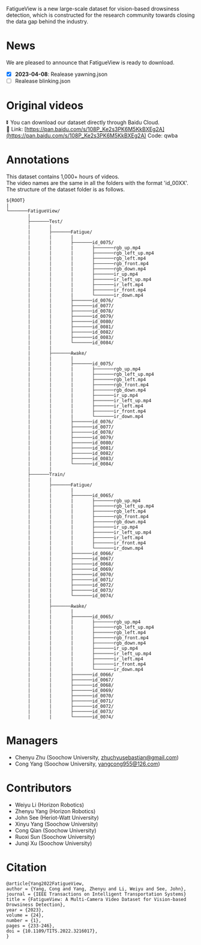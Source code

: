 FatigueView is a new large-scale dataset for vision-based drowsiness detection, which is constructed for the research community towards closing the data gap behind the industry.

# News
We are pleased to announce that FatigueView is ready to download.
- [x] <b>2023-04-08</b>: Realease yawning.json
- [ ] Realease blinking.json 

# Original videos
⏬ You can download our dataset directly through Baidu Cloud. <br>
🔗 Link: [https://pan.baidu.com/s/108P_Ke2s3PK6M5KkBXEg2A](https://pan.baidu.com/s/108P_Ke2s3PK6M5KkBXEg2A)  Code: qwba

# Annotations
This dataset contains 1,000+ hours of videos. <br>
The video names are the same in all the folders with the format 'id_00XX'. <br>
The structure of the dataset folder is as follows. <br>

```
${ROOT}
|
└───────FatigueView/    
        | 
        ├───────Test/ 
        |       | 
        |       ├───────Fatigue/  
        |       |       |          
        |       |       ├───────id_0075/    
        |       |       |       ├───────rgb_up.mp4 
        |       |       |       ├───────rgb_left_up.mp4 
        |       |       |       ├───────rgb_left.mp4 
        |       |       |       ├───────rgb_front.mp4 
        |       |       |       ├───────rgb_down.mp4 
        |       |       |       ├───────ir_up.mp4 
        |       |       |       ├───────ir_left_up.mp4 
        |       |       |       ├───────ir_left.mp4 
        |       |       |       ├───────ir_front.mp4 
        |       |       |       └───────ir_down.mp4 
        |       |       ├───────id_0076/ 
        |       |       ├───────id_0077/ 
        |       |       ├───────id_0078/ 
        |       |       ├───────id_0079/ 
        |       |       ├───────id_0080/ 
        |       |       ├───────id_0081/ 
        |       |       ├───────id_0082/ 
        |       |       ├───────id_0083/ 
        |       |       └───────id_0084/ 
        |       | 
        |       ├───────Awake/        
        |       |       |  
        |       |       ├───────id_0075/  
        |       |       |       ├───────rgb_up.mp4 
        |       |       |       ├───────rgb_left_up.mp4 
        |       |       |       ├───────rgb_left.mp4 
        |       |       |       ├───────rgb_front.mp4 
        |       |       |       ├───────rgb_down.mp4 
        |       |       |       ├───────ir_up.mp4 
        |       |       |       ├───────ir_left_up.mp4 
        |       |       |       ├───────ir_left.mp4 
        |       |       |       ├───────ir_front.mp4 
        |       |       |       └───────ir_down.mp4 
        |       |       ├───────id_0076/ 
        |       |       ├───────id_0077/ 
        |       |       ├───────id_0078/ 
        |       |       ├───────id_0079/ 
        |       |       ├───────id_0080/ 
        |       |       ├───────id_0081/
        |       |       ├───────id_0082/ 
        |       |       ├───────id_0083/ 
        |       |       └───────id_0084/ 
        |       | 
        ├───────Train/ 
        |       | 
        |       ├───────Fatigue/  
        |       |       |     
        |       |       ├───────id_0065/ 
        |       |       |       ├───────rgb_up.mp4 
        |       |       |       ├───────rgb_left_up.mp4 
        |       |       |       ├───────rgb_left.mp4 
        |       |       |       ├───────rgb_front.mp4 
        |       |       |       ├───────rgb_down.mp4 
        |       |       |       ├───────ir_up.mp4 
        |       |       |       ├───────ir_left_up.mp4 
        |       |       |       ├───────ir_left.mp4 
        |       |       |       ├───────ir_front.mp4 
        |       |       |       └───────ir_down.mp4 
        |       |       ├───────id_0066/ 
        |       |       ├───────id_0067/ 
        |       |       ├───────id_0068/ 
        |       |       ├───────id_0069/ 
        |       |       ├───────id_0070/ 
        |       |       ├───────id_0071/ 
        |       |       ├───────id_0072/ 
        |       |       ├───────id_0073/ 
        |       |       └───────id_0074/ 
        |       | 
        |       ├───────Awake/ 
        |       |       |           
        |       |       ├───────id_0065/ 
        |       |       |       ├───────rgb_up.mp4 
        |       |       |       ├───────rgb_left_up.mp4 
        |       |       |       ├───────rgb_left.mp4 
        |       |       |       ├───────rgb_front.mp4 
        |       |       |       ├───────rgb_down.mp4 
        |       |       |       ├───────ir_up.mp4 
        |       |       |       ├───────ir_left_up.mp4 
        |       |       |       ├───────ir_left.mp4 
        |       |       |       ├───────ir_front.mp4 
        |       |       |       └───────ir_down.mp4 
        |       |       ├───────id_0066/ 
        |       |       ├───────id_0067/ 
        |       |       ├───────id_0068/ 
        |       |       ├───────id_0069/ 
        |       |       ├───────id_0070/ 
        |       |       ├───────id_0071/ 
        |       |       ├───────id_0072/ 
        |       |       ├───────id_0073/ 
        |       |       └───────id_0074/ 
```


# Managers
 - Chenyu Zhu (Soochow University, zhuchyusebastian@gmail.com)
 - Cong Yang (Soochow University, yangcong955@126.com)
 
# Contributors
 - Weiyu Li (Horizon Robotics)
 - Zhenyu Yang (Horizon Robotics)
 - John See (Heriot-Watt University)
 - Xinyu Yang (Soochow University)
 - Cong Qian (Soochow University)
 - Ruoxi Sun (Soochow University)
 - Junqi Xu (Soochow University)
 
# Citation
```
@article{Yang2022FatigueView,
author = {Yang, Cong and Yang, Zhenyu and Li, Weiyu and See, John},
journal = {IEEE Transactions on Intelligent Transportation Systems}
title = {FatigueView: A Multi-Camera Video Dataset for Vision-based Drowsiness Detection},
year = {2023},
volume = {24},
number = {1},
pages = {233-246},
doi = {10.1109/TITS.2022.3216017},
}
```
 
